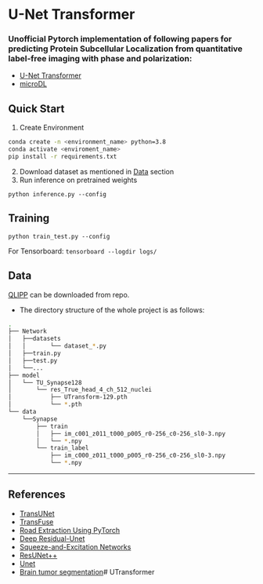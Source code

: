 # U-Net Transformer
### Unofficial Pytorch implementation of following papers for predicting Protein Subcellular Localization from quantitative label-free imaging with phase and polarization:
- [U-Net Transformer](https://arxiv.org/abs/2103.06104)
- [microDL](https://doi.org/10.7554/eLife.55502)
## Quick Start
1. Create Environment
```bash
conda create -n <environment_name> python=3.8
conda activate <enviroment_name>
pip install -r requirements.txt
```
2. Download dataset as mentioned in [Data](#data) section
3. Run inference on pretrained weights
````buildoutcfg
python inference.py --config 
````

## Training
```buildoutcfg
python train_test.py --config
```
For Tensorboard:
``tensorboard --logdir logs/
``

## Data
[QLIPP](https://www.ebi.ac.uk/biostudies/BioImages/studies/S-BIAD25?query=S-BIAD25#) can be downloaded from repo.
- The directory structure of the whole project is as follows:
```bash
.
├── Network
│   ├──datasets
│   │       └── dataset_*.py
│   ├──train.py
│   ├──test.py
│   └──...
├── model
│   └── TU_Synapse128
│       └── res_True_head_4_ch_512_nuclei
│           ├── UTransform-129.pth
│           └── *.pth
└── data
    └──Synapse
        ├── train
        │   ├── im_c001_z011_t000_p005_r0-256_c0-256_sl0-3.npy
        │   └── *.npy
        └── train_label
            ├── im_c000_z011_t000_p005_r0-256_c0-256_sl0-3.npy
            └── *.npy
```
---

## References
- [TransUNet](https://github.com/Beckschen/TransUNet)
- [TransFuse](https://github.com/Rayicer/TransFuse)
- [Road Extraction Using PyTorch](https://github.com/jeffwen/road_building_extraction)
- [Deep Residual-Unet](https://arxiv.org/pdf/1711.10684.pdf)
- [Squeeze-and-Excitation Networks](https://arxiv.org/pdf/1709.01507.pdf)
- [ResUNet++](https://arxiv.org/pdf/1911.07067.pdf)
- [Unet](https://arxiv.org/pdf/1505.04597.pdf)
- [Brain tumor segmentation](https://github.com/galprz/brain-tumor-segmentation)# UTransformer
